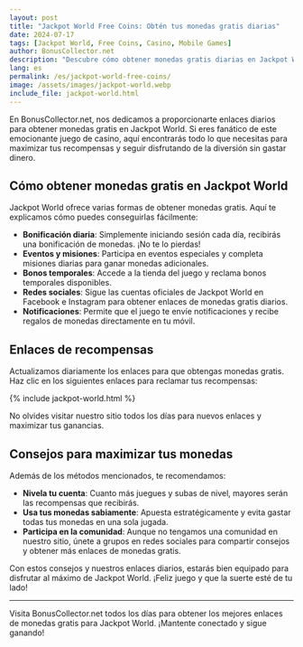 ```yaml
---
layout: post
title: "Jackpot World Free Coins: Obtén tus monedas gratis diarias"
date: 2024-07-17
tags: [Jackpot World, Free Coins, Casino, Mobile Games]
author: BonusCollector.net
description: "Descubre cómo obtener monedas gratis diarias en Jackpot World y disfruta de tus juegos de casino favoritos sin costo alguno."
lang: es
permalink: /es/jackpot-world-free-coins/
image: /assets/images/jackpot-world.webp
include_file: jackpot-world.html
---
```


En BonusCollector.net, nos dedicamos a proporcionarte enlaces diarios para obtener monedas gratis en Jackpot World. Si eres fanático de este emocionante juego de casino, aquí encontrarás todo lo que necesitas para maximizar tus recompensas y seguir disfrutando de la diversión sin gastar dinero.

## Cómo obtener monedas gratis en Jackpot World

Jackpot World ofrece varias formas de obtener monedas gratis. Aquí te explicamos cómo puedes conseguirlas fácilmente:

- **Bonificación diaria**: Simplemente iniciando sesión cada día, recibirás una bonificación de monedas. ¡No te lo pierdas!
- **Eventos y misiones**: Participa en eventos especiales y completa misiones diarias para ganar monedas adicionales.
- **Bonos temporales**: Accede a la tienda del juego y reclama bonos temporales disponibles.
- **Redes sociales**: Sigue las cuentas oficiales de Jackpot World en Facebook e Instagram para obtener enlaces de monedas gratis diarios.
- **Notificaciones**: Permite que el juego te envíe notificaciones y recibe regalos de monedas directamente en tu móvil.

## Enlaces de recompensas

Actualizamos diariamente los enlaces para que obtengas monedas gratis. Haz clic en los siguientes enlaces para reclamar tus recompensas:

{% include jackpot-world.html %}

No olvides visitar nuestro sitio todos los días para nuevos enlaces y maximizar tus ganancias.

## Consejos para maximizar tus monedas

Además de los métodos mencionados, te recomendamos:

- **Nivela tu cuenta**: Cuanto más juegues y subas de nivel, mayores serán las recompensas que recibirás.
- **Usa tus monedas sabiamente**: Apuesta estratégicamente y evita gastar todas tus monedas en una sola jugada.
- **Participa en la comunidad**: Aunque no tengamos una comunidad en nuestro sitio, únete a grupos en redes sociales para compartir consejos y obtener más enlaces de monedas gratis.

Con estos consejos y nuestros enlaces diarios, estarás bien equipado para disfrutar al máximo de Jackpot World. ¡Feliz juego y que la suerte esté de tu lado!

---

Visita BonusCollector.net todos los días para obtener los mejores enlaces de monedas gratis para Jackpot World. ¡Mantente conectado y sigue ganando!